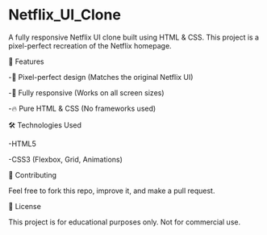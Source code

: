 # Netflix_UI_Clone
A fully responsive Netflix UI clone built using HTML & CSS. This project is a pixel-perfect recreation of the Netflix homepage.

📌 Features

-🎨 Pixel-perfect design (Matches the original Netflix UI)

-📱 Fully responsive (Works on all screen sizes)

-🔥 Pure HTML & CSS (No frameworks used)



🛠️ Technologies Used

-HTML5

-CSS3 (Flexbox, Grid, Animations)


🤝 Contributing

Feel free to fork this repo, improve it, and make a pull request.


📜 License

This project is for educational purposes only. Not for commercial use.

